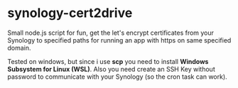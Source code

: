 # synology-cert2drive
Small node.js script for fun, get the let's encrypt certificates from your Synology to specified paths for running an app with https on same specified domain.

Tested on windows, but since i use **scp** you need to install **Windows Subsystem for Linux (WSL)**. 
Also you need create an SSH Key without password to communicate with your Synology (so the cron task can work).
